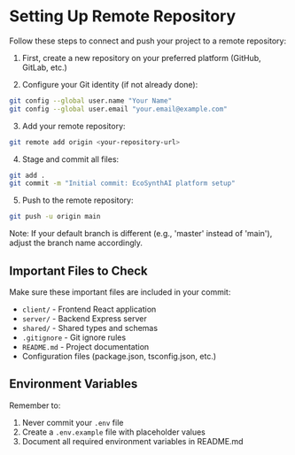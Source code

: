 # Setting Up Remote Repository

Follow these steps to connect and push your project to a remote repository:

1. First, create a new repository on your preferred platform (GitHub, GitLab, etc.)

2. Configure your Git identity (if not already done):
```bash
git config --global user.name "Your Name"
git config --global user.email "your.email@example.com"
```

3. Add your remote repository:
```bash
git remote add origin <your-repository-url>
```

4. Stage and commit all files:
```bash
git add .
git commit -m "Initial commit: EcoSynthAI platform setup"
```

5. Push to the remote repository:
```bash
git push -u origin main
```

Note: If your default branch is different (e.g., 'master' instead of 'main'), adjust the branch name accordingly.

## Important Files to Check

Make sure these important files are included in your commit:

- `client/` - Frontend React application
- `server/` - Backend Express server
- `shared/` - Shared types and schemas
- `.gitignore` - Git ignore rules
- `README.md` - Project documentation
- Configuration files (package.json, tsconfig.json, etc.)

## Environment Variables

Remember to:
1. Never commit your `.env` file
2. Create a `.env.example` file with placeholder values
3. Document all required environment variables in README.md
